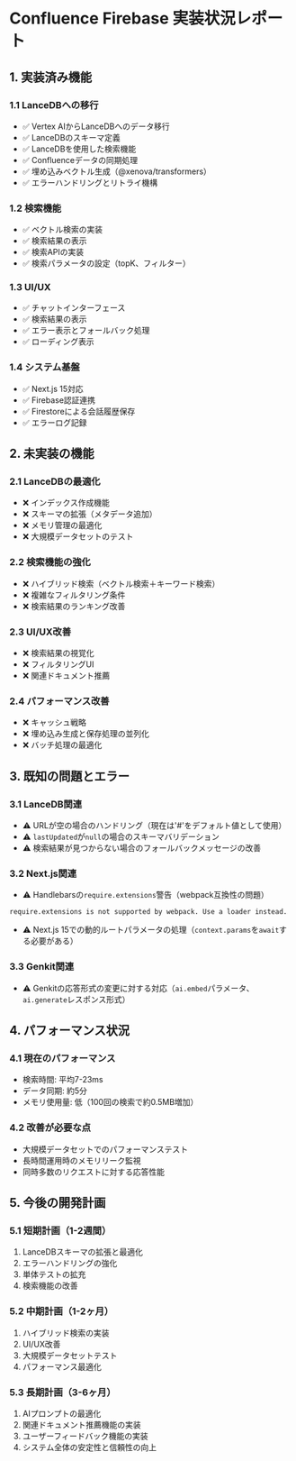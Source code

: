 # Confluence Firebase 実装状況レポート

## 1. 実装済み機能

### 1.1 LanceDBへの移行
- ✅ Vertex AIからLanceDBへのデータ移行
- ✅ LanceDBのスキーマ定義
- ✅ LanceDBを使用した検索機能
- ✅ Confluenceデータの同期処理
- ✅ 埋め込みベクトル生成（@xenova/transformers）
- ✅ エラーハンドリングとリトライ機構

### 1.2 検索機能
- ✅ ベクトル検索の実装
- ✅ 検索結果の表示
- ✅ 検索APIの実装
- ✅ 検索パラメータの設定（topK、フィルター）

### 1.3 UI/UX
- ✅ チャットインターフェース
- ✅ 検索結果の表示
- ✅ エラー表示とフォールバック処理
- ✅ ローディング表示

### 1.4 システム基盤
- ✅ Next.js 15対応
- ✅ Firebase認証連携
- ✅ Firestoreによる会話履歴保存
- ✅ エラーログ記録

## 2. 未実装の機能

### 2.1 LanceDBの最適化
- ❌ インデックス作成機能
- ❌ スキーマの拡張（メタデータ追加）
- ❌ メモリ管理の最適化
- ❌ 大規模データセットのテスト

### 2.2 検索機能の強化
- ❌ ハイブリッド検索（ベクトル検索＋キーワード検索）
- ❌ 複雑なフィルタリング条件
- ❌ 検索結果のランキング改善

### 2.3 UI/UX改善
- ❌ 検索結果の視覚化
- ❌ フィルタリングUI
- ❌ 関連ドキュメント推薦

### 2.4 パフォーマンス改善
- ❌ キャッシュ戦略
- ❌ 埋め込み生成と保存処理の並列化
- ❌ バッチ処理の最適化

## 3. 既知の問題とエラー

### 3.1 LanceDB関連
- ⚠️ URLが空の場合のハンドリング（現在は'#'をデフォルト値として使用）
- ⚠️ `lastUpdated`が`null`の場合のスキーマバリデーション
- ⚠️ 検索結果が見つからない場合のフォールバックメッセージの改善

### 3.2 Next.js関連
- ⚠️ Handlebarsの`require.extensions`警告（webpack互換性の問題）
```
require.extensions is not supported by webpack. Use a loader instead.
```
- ⚠️ Next.js 15での動的ルートパラメータの処理（`context.params`を`await`する必要がある）

### 3.3 Genkit関連
- ⚠️ Genkitの応答形式の変更に対する対応（`ai.embed`パラメータ、`ai.generate`レスポンス形式）

## 4. パフォーマンス状況

### 4.1 現在のパフォーマンス
- 検索時間: 平均7-23ms
- データ同期: 約5分
- メモリ使用量: 低（100回の検索で約0.5MB増加）

### 4.2 改善が必要な点
- 大規模データセットでのパフォーマンステスト
- 長時間運用時のメモリリーク監視
- 同時多数のリクエストに対する応答性能

## 5. 今後の開発計画

### 5.1 短期計画（1-2週間）
1. LanceDBスキーマの拡張と最適化
2. エラーハンドリングの強化
3. 単体テストの拡充
4. 検索機能の改善

### 5.2 中期計画（1-2ヶ月）
1. ハイブリッド検索の実装
2. UI/UX改善
3. 大規模データセットテスト
4. パフォーマンス最適化

### 5.3 長期計画（3-6ヶ月）
1. AIプロンプトの最適化
2. 関連ドキュメント推薦機能の実装
3. ユーザーフィードバック機能の実装
4. システム全体の安定性と信頼性の向上
